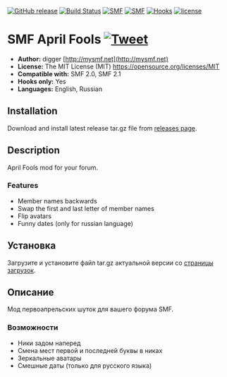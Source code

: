 [![GitHub release](https://img.shields.io/github/release/realdigger/SMF-April-Fools.svg)]()
[![Build Status](https://travis-ci.org/realdigger/SMF-April-Fools.svg?branch=master)](https://travis-ci.org/realdigger/SMF-April-Fools)
[![SMF](https://img.shields.io/badge/SMF-2.0-blue.svg?style==flat)](https://simplemachines.org)
[![SMF](https://img.shields.io/badge/SMF-2.1-blue.svg?style==flat)](https://simplemachines.org)
[![Hooks](https://img.shields.io/badge/hooks%20only-✓-blue.svg?style==flat)]()
[![license](https://img.shields.io/github/license/realdigger/SMF-April-Fools.svg)]()

# SMF April Fools [![Tweet](https://img.shields.io/twitter/url/http/shields.io.svg?style=social)](https://twitter.com/intent/tweet?text=SMF%20April%20Fools%20&url=https://github.com/realdigger/SMF-April-Fools&hashtags=smf,april_fools)
* **Author:** digger [http://mysmf.net](http://mysmf.net)
* **License:** The MIT License (MIT) https://opensource.org/licenses/MIT
* **Compatible with:** SMF 2.0, SMF 2.1
* **Hooks only:** Yes
* **Languages:** English, Russian

## Installation  
Download and install latest release tar.gz file from [releases page](https://github.com/realdigger/SMF-April-Fools/releases).

## Description
April Fools mod for your forum.

### Features
* Member names backwards
* Swap the first and last letter of member names
* Flip avatars
* Funny dates (only for russian language) 

## Установка    
Загрузите и установите файл tar.gz актуальной версии со [страницы загрузок](https://github.com/realdigger/SMF-April-Fools/releases).

## Описание
Мод первоапрельских шуток для вашего форума SMF.

### Возможности
* Ники задом наперед
* Смена мест первой и последней буквы в никах
* Зеркальные аватары
* Cмешные даты (только для русского языка)
